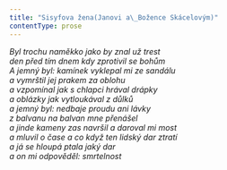```yaml
---
title: "Sisyfova žena(Janovi a\_Božence Skácelovým)"
contentType: prose
---
```


<section>

_Byl trochu naměkko jako by znal už trest  
den před tím dnem kdy zprotivil se bohům  
A jemný byl: kamínek vyklepal mi ze sandálu  
a vymrštil jej prakem za oblohu  
a vzpomínal jak s chlapci hrával drápky  
a oblázky jak vytloukával z důlků  
a jemný byl: nedbaje proudu ani lávky  
z balvanu na balvan mne přenášel  
a jinde kameny zas navršil a daroval mi most  
a mluvil o čase a co když ten lidský dar ztratí  
a já se hloupá ptala jaký dar  
a on mi odpověděl: smrtelnost_

</section>
